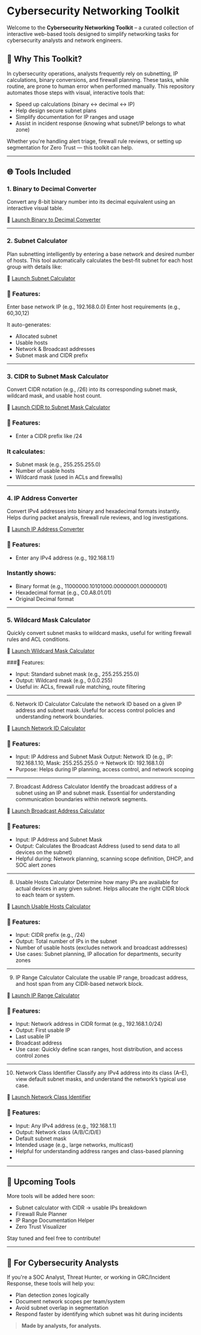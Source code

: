 # Cybersecurity Networking Toolkit

Welcome to the **Cybersecurity Networking Toolkit** – a curated collection of interactive web-based tools designed to simplify networking tasks for cybersecurity analysts and network engineers.

## 🔐 Why This Toolkit?
In cybersecurity operations, analysts frequently rely on subnetting, IP calculations, binary conversions, and firewall planning. These tasks, while routine, are prone to human error when performed manually. This repository automates those steps with visual, interactive tools that:

- Speed up calculations (binary ↔ decimal ↔ IP)
- Help design secure subnet plans
- Simplify documentation for IP ranges and usage
- Assist in incident response (knowing what subnet/IP belongs to what zone)

Whether you're handling alert triage, firewall rule reviews, or setting up segmentation for Zero Trust — this toolkit can help.

---

## 🌐 Tools Included

### 1. Binary to Decimal Converter
Convert any 8-bit binary number into its decimal equivalent using an interactive visual table.

🔗 [Launch Binary to Decimal Converter](https://bharathkasyap.github.io/Cybersecurity_Networking_Toolkit/cyber-networking-tools/binary_to_decimal_converter.html)

---

### 2. Subnet Calculator
Plan subnetting intelligently by entering a base network and desired number of hosts. This tool automatically calculates the best-fit subnet for each host group with details like:

🔗 [Launch Subnet Calculator](https://bharathkasyap.github.io/Cybersecurity_Networking_Toolkit/cyber-networking-tools/subnet_calculator.html)

### 🔧 Features:
Enter base network IP (e.g., 192.168.0.0)
Enter host requirements (e.g., 60,30,12)

It auto-generates:
- Allocated subnet
- Usable hosts
- Network & Broadcast addresses
- Subnet mask and CIDR prefix

---

### 3. CIDR to Subnet Mask Calculator
Convert CIDR notation (e.g., /26) into its corresponding subnet mask, wildcard mask, and usable host count.

🔗 [Launch CIDR to Subnet Mask Calculator](https://bharathkasyap.github.io/Cybersecurity_Networking_Toolkit/cyber-networking-tools/cidr_calculator.html)

### 🔧 Features:
- Enter a CIDR prefix like /24

### It calculates:
- Subnet mask (e.g., 255.255.255.0)
- Number of usable hosts
- Wildcard mask (used in ACLs and firewalls)
  
---

### 4. IP Address Converter
Convert IPv4 addresses into binary and hexadecimal formats instantly. Helps during packet analysis, firewall rule reviews, and log investigations.

🔗 [Launch IP Address Converter](https://bharathkasyap.github.io/Cybersecurity_Networking_Toolkit/cyber-networking-tools/ip_converter.html)

### 🔧 Features:
- Enter any IPv4 address (e.g., 192.168.1.1)

### Instantly shows:
- Binary format (e.g., 11000000.10101000.00000001.00000001)
- Hexadecimal format (e.g., C0.A8.01.01)
- Original Decimal format
  
---

### 5. Wildcard Mask Calculator
Quickly convert subnet masks to wildcard masks, useful for writing firewall rules and ACL conditions.

🔗 [Launch Wildcard Mask Calculator](https://bharathkasyap.github.io/Cybersecurity_Networking_Toolkit/cyber-networking-tools/wildcard_mask_calculator.html)

###🔧 Features:
- Input: Standard subnet mask (e.g., 255.255.255.0)
- Output: Wildcard mask (e.g., 0.0.0.255)
- Useful in: ACLs, firewall rule matching, route filtering
  
---

6. Network ID Calculator
Calculate the network ID based on a given IP address and subnet mask. Useful for access control policies and understanding network boundaries.

🔗 [Launch Network ID Calculator](https://bharathkasyap.github.io/Cybersecurity_Networking_Toolkit/cyber-networking-tools/network_id_calculator.html)

### 🔧 Features:
- Input: IP Address and Subnet Mask
Output: Network ID (e.g., IP: 192.168.1.10, Mask: 255.255.255.0 → Network ID: 192.168.1.0)
- Purpose: Helps during IP planning, access control, and network scoping
  
---

7. Broadcast Address Calculator
Identify the broadcast address of a subnet using an IP and subnet mask. Essential for understanding communication boundaries within network segments.

🔗 [Launch Broadcast Address Calculator](https://bharathkasyap.github.io/Cybersecurity_Networking_Toolkit/cyber-networking-tools/broadcast_address_calculator.html)

### 🔧 Features:
- Input: IP Address and Subnet Mask
- Output: Calculates the Broadcast Address (used to send data to all devices on the subnet)
- Helpful during: Network planning, scanning scope definition, DHCP, and SOC alert zones
  
---

8. Usable Hosts Calculator
Determine how many IPs are available for actual devices in any given subnet. Helps allocate the right CIDR block to each team or system.

🔗 [Launch Usable Hosts Calculator](https://bharathkasyap.github.io/Cybersecurity_Networking_Toolkit/cyber-networking-tools/usable_hosts_calculator.html)

### 🔧 Features:
- Input: CIDR prefix (e.g., /24)
- Output: Total number of IPs in the subnet
- Number of usable hosts (excludes network and broadcast addresses)
- Use cases: Subnet planning, IP allocation for departments, security zones
---

9. IP Range Calculator
Calculate the usable IP range, broadcast address, and host span from any CIDR-based network block.

🔗 [Launch IP Range Calculator](https://bharathkasyap.github.io/Cybersecurity_Networking_Toolkit/cyber-networking-tools/ip_range_calculator.html)

### 🔧 Features:
- Input: Network address in CIDR format (e.g., 192.168.1.0/24)
- Output: First usable IP
- Last usable IP
- Broadcast address
- Use case: Quickly define scan ranges, host distribution, and access control zones

---

10. Network Class Identifier
Classify any IPv4 address into its class (A–E), view default subnet masks, and understand the network’s typical use case.

🔗 [Launch Network Class Identifier](https://bharathkasyap.github.io/Cybersecurity_Networking_Toolkit/cyber-networking-tools/network_class_identifier.html)

### 🔧 Features:
- Input: Any IPv4 address (e.g., 192.168.1.1)
- Output: Network class (A/B/C/D/E)
- Default subnet mask
- Intended usage (e.g., large networks, multicast)
- Helpful for understanding address ranges and class-based planning
- 
---

## 📂 Upcoming Tools
More tools will be added here soon:
- Subnet calculator with CIDR → usable IPs breakdown
- Firewall Rule Planner
- IP Range Documentation Helper
- Zero Trust Visualizer

Stay tuned and feel free to contribute!

---

## 🧠 For Cybersecurity Analysts
If you're a SOC Analyst, Threat Hunter, or working in GRC/Incident Response, these tools will help you:
- Plan detection zones logically
- Document network scopes per team/system
- Avoid subnet overlap in segmentation
- Respond faster by identifying which subnet was hit during incidents

> **Made by analysts, for analysts.**

